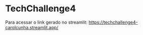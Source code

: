 # TechChallenge4
Para acessar o link gerado no streamlit: https://techchallenge4-carolcunha.streamlit.app/
